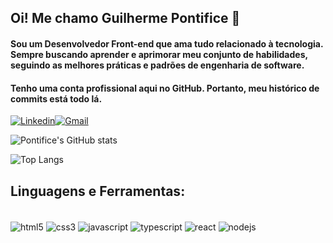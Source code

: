 ## Oi! Me chamo Guilherme Pontifice 🤝
#### Sou um Desenvolvedor Front-end que ama tudo relacionado à tecnologia. Sempre buscando aprender e aprimorar meu conjunto de habilidades, seguindo as melhores práticas e padrões de engenharia de software. 

#### Tenho uma conta profissional aqui no GitHub. Portanto, meu histórico de commits está todo lá.

[![Linkedin](https://img.shields.io/badge/LinkedIn-0077B5?style=for-the-badge&logo=linkedin&logoColor=white)](https://www.linkedin.com/in/guilhermepontifice/)[![Gmail](https://img.shields.io/badge/Gmail-D14836?style=for-the-badge&logo=gmail&logoColor=white)](guilhermepontifice.gp@gmail.com)






![Pontifice's GitHub stats](https://github-readme-stats.vercel.app/api?username=guipontifice&show_icons=true&theme=onedark) 

![Top Langs](https://github-readme-stats.vercel.app/api/top-langs/?username=anuraghazra&hide_progress=false)

## Linguagens e Ferramentas:
<div style="display: inline_block"><br />
<img align="center" alt="html5" src="https://img.shields.io/badge/HTML5-E34F26?style=for-the-badge&logo=html5&logoColor=white">
<img align="center" alt="css3" src="https://img.shields.io/badge/CSS3-1572B6?style=for-the-badge&logo=css3&logoColor=white">
<img align="center" alt="javascript" src="https://img.shields.io/badge/JavaScript-F7DF1E?style=for-the-badge&logo=javascript&logoColor=black">
<img align="center" alt="typescript" src="https://img.shields.io/badge/TypeScript-007ACC?style=for-the-badge&logo=typescript&logoColor=white">
<img align="center" alt="react" src="https://img.shields.io/badge/React-20232A?style=for-the-badge&logo=react&logoColor=61DAFB">
<img align="center" alt="nodejs" src="https://img.shields.io/badge/Node.js-43853D?style=for-the-badge&logo=node.js&logoColor=white">
</div>
